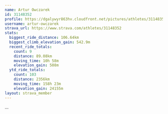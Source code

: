 ```yaml
---
name: Artur Owczarek
id: 31148352
profile: https://dgalywyr863hv.cloudfront.net/pictures/athletes/31148352/15906846/1/large.jpg
username: artur-owczarek
strava_url: https://www.strava.com/athletes/31148352
stats:
  biggest_ride_distance: 106.64km
  biggest_climb_elevation_gain: 542.9m
  recent_ride_totals:
    count: 9
    distance: 89.08km
    moving_time: 10h 58m
    elevation_gain: 508m
  ytd_ride_totals:
    count: 103
    distance: 2356km
    moving_time: 158h 23m
    elevation_gain: 24155m
layout: strava_member
--- 
```

...
